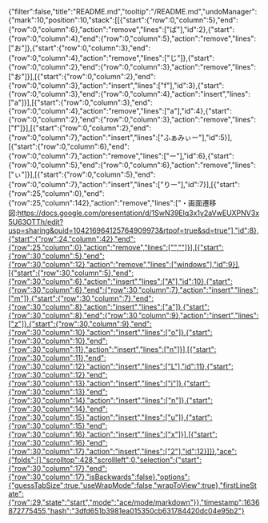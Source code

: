 {"filter":false,"title":"README.md","tooltip":"/README.md","undoManager":{"mark":10,"position":10,"stack":[[{"start":{"row":0,"column":5},"end":{"row":0,"column":6},"action":"remove","lines":["ば"],"id":2},{"start":{"row":0,"column":4},"end":{"row":0,"column":5},"action":"remove","lines":["お"]},{"start":{"row":0,"column":3},"end":{"row":0,"column":4},"action":"remove","lines":["じ"]},{"start":{"row":0,"column":2},"end":{"row":0,"column":3},"action":"remove","lines":["お"]}],[{"start":{"row":0,"column":2},"end":{"row":0,"column":3},"action":"insert","lines":["f"],"id":3},{"start":{"row":0,"column":3},"end":{"row":0,"column":4},"action":"insert","lines":["a"]}],[{"start":{"row":0,"column":3},"end":{"row":0,"column":4},"action":"remove","lines":["a"],"id":4},{"start":{"row":0,"column":2},"end":{"row":0,"column":3},"action":"remove","lines":["f"]}],[{"start":{"row":0,"column":2},"end":{"row":0,"column":7},"action":"insert","lines":["ふぁみぃー"],"id":5}],[{"start":{"row":0,"column":6},"end":{"row":0,"column":7},"action":"remove","lines":["ー"],"id":6},{"start":{"row":0,"column":5},"end":{"row":0,"column":6},"action":"remove","lines":["ぃ"]}],[{"start":{"row":0,"column":5},"end":{"row":0,"column":7},"action":"insert","lines":["りー"],"id":7}],[{"start":{"row":25,"column":0},"end":{"row":25,"column":142},"action":"remove","lines":["・画面遷移図:https://docs.google.com/presentation/d/1SwN39Elq3x1y2aVwEUXPNV3x5U63OTTh/edit?usp=sharing&ouid=104216964125764909973&rtpof=true&sd=true"],"id":8},{"start":{"row":24,"column":42},"end":{"row":25,"column":0},"action":"remove","lines":["",""]}],[{"start":{"row":30,"column":5},"end":{"row":30,"column":12},"action":"remove","lines":["windows"],"id":9}],[{"start":{"row":30,"column":5},"end":{"row":30,"column":6},"action":"insert","lines":["A"],"id":10},{"start":{"row":30,"column":6},"end":{"row":30,"column":7},"action":"insert","lines":["m"]},{"start":{"row":30,"column":7},"end":{"row":30,"column":8},"action":"insert","lines":["a"]},{"start":{"row":30,"column":8},"end":{"row":30,"column":9},"action":"insert","lines":["z"]},{"start":{"row":30,"column":9},"end":{"row":30,"column":10},"action":"insert","lines":["o"]},{"start":{"row":30,"column":10},"end":{"row":30,"column":11},"action":"insert","lines":["n"]}],[{"start":{"row":30,"column":11},"end":{"row":30,"column":12},"action":"insert","lines":["L"],"id":11},{"start":{"row":30,"column":12},"end":{"row":30,"column":13},"action":"insert","lines":["i"]},{"start":{"row":30,"column":13},"end":{"row":30,"column":14},"action":"insert","lines":["n"]},{"start":{"row":30,"column":14},"end":{"row":30,"column":15},"action":"insert","lines":["u"]},{"start":{"row":30,"column":15},"end":{"row":30,"column":16},"action":"insert","lines":["x"]}],[{"start":{"row":30,"column":16},"end":{"row":30,"column":17},"action":"insert","lines":["2"],"id":12}]]},"ace":{"folds":[],"scrolltop":428,"scrollleft":0,"selection":{"start":{"row":30,"column":17},"end":{"row":30,"column":17},"isBackwards":false},"options":{"guessTabSize":true,"useWrapMode":false,"wrapToView":true},"firstLineState":{"row":29,"state":"start","mode":"ace/mode/markdown"}},"timestamp":1636872775455,"hash":"3dfd651b3981ea015350cb631784420dc04e95b2"}